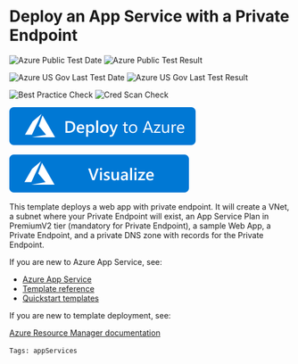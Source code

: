 # Deploy an App Service with a Private Endpoint

![Azure Public Test Date](https://azurequickstartsservice.blob.core.windows.net/badges/quickstarts/microsoft.web/private-endpoint-webapp/PublicLastTestDate.svg)
![Azure Public Test Result](https://azurequickstartsservice.blob.core.windows.net/badges/quickstarts/microsoft.web/private-endpoint-webapp/PublicDeployment.svg)

![Azure US Gov Last Test Date](https://azurequickstartsservice.blob.core.windows.net/badges/quickstarts/microsoft.web/private-endpoint-webapp/FairfaxLastTestDate.svg)
![Azure US Gov Last Test Result](https://azurequickstartsservice.blob.core.windows.net/badges/quickstarts/microsoft.web/private-endpoint-webapp/FairfaxDeployment.svg)

![Best Practice Check](https://azurequickstartsservice.blob.core.windows.net/badges/quickstarts/microsoft.web/private-endpoint-webapp/BestPracticeResult.svg)
![Cred Scan Check](https://azurequickstartsservice.blob.core.windows.net/badges/quickstarts/microsoft.web/private-endpoint-webapp/CredScanResult.svg)

[![Deploy To Azure](https://raw.githubusercontent.com/Azure/azure-quickstart-templates/master/1-CONTRIBUTION-GUIDE/images/deploytoazure.svg?sanitize=true)](https://portal.azure.com/#create/Microsoft.Template/uri/https%3A%2F%2Fraw.githubusercontent.com%2FAzure%2Fazure-quickstart-templates%2Fmaster%2Fquickstarts%2Fmicrosoft.web%2Fprivate-endpoint-webapp%2Fazuredeploy.json)

[![Visualize](https://raw.githubusercontent.com/Azure/azure-quickstart-templates/master/1-CONTRIBUTION-GUIDE/images/visualizebutton.svg?sanitize=true)](http://armviz.io/#/?load=https%3A%2F%2Fraw.githubusercontent.com%2FAzure%2Fazure-quickstart-templates%2Fmaster%2Fquickstarts%2Fmicrosoft.web%2Fprivate-endpoint-webapp%2Fazuredeploy.json)

This template deploys a web app with private endpoint.
It will create a VNet, a subnet where your Private Endpoint will exist, an App Service Plan in PremiumV2 tier (mandatory for Private Endpoint), a sample Web App, a Private Endpoint, and a private DNS zone with records for the Private Endpoint.

If you are new to Azure App Service, see:

- [Azure App Service](https://azure.microsoft.com/services/app-service/web/)
- [Template reference](https://docs.microsoft.com/azure/templates/microsoft.web/allversions)
- [Quickstart templates](https://azure.microsoft.com/resources/templates/?resourceType=Microsoft.Compute&pageNumber=1&sort=Popular&term=web+apps)

If you are new to template deployment, see:

[Azure Resource Manager documentation](https://docs.microsoft.com/azure/azure-resource-manager/)

`Tags: appServices`
